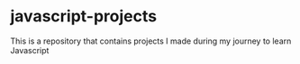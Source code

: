 # javascript-projects
This is a repository that contains projects I made during my journey to learn Javascript
